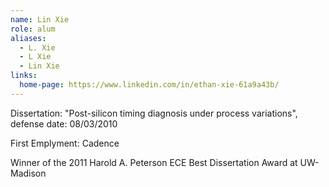 ```yaml
---
name: Lin Xie
role: alum
aliases:
  - L. Xie
  - L Xie
  - Lin Xie
links:
  home-page: https://www.linkedin.com/in/ethan-xie-61a9a43b/
---
```


Dissertation: "Post-silicon timing diagnosis under process variations", defense date: 08/03/2010

First Emplyment: Cadence

Winner of the 2011 Harold A. Peterson ECE Best Dissertation Award at UW-Madison
